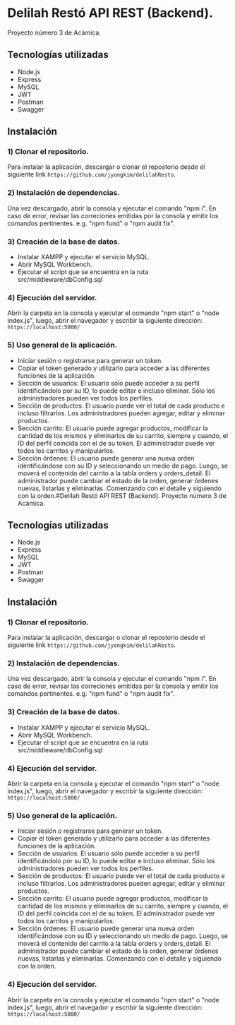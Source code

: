 # Delilah Restó API REST (Backend).
Proyecto número 3 de Acámica.

## Tecnologías utilizadas
- Node.js
- Express
- MySQL
- JWT
- Postman
- Swagger

## Instalación

### 1) Clonar el repositorio.
Para instalar la aplicación, descargar o clonar el repostorio desde el siguiente link `https://github.com/jyongkim/delilahResto`. 

### 2) Instalación de dependencias.
Una vez descargado, abrir la consola y ejecutar el comando "npm i". En caso de error, revisar las correciones emitidas por la consola y emitir los comandos pertinentes. e.g. "npm fund" o "npm audit fix".

### 3) Creación de la base de datos.
- Instalar XAMPP y ejecutar el servicio MySQL.
- Abrir MySQL Workbench.
- Ejecutar el script que se encuentra en la ruta src/middleware/dbConfig.sql

### 4) Ejecución del servidor.
Abrir la carpeta en la consola y ejecutar el comando "npm start" o "node index.js", luego, abrir el navegador y escribir la siguiente dirección: `https://localhost:5000/`

### 5) Uso general de la aplicación.
- Iniciar sesión o registrarse para generar un token.
- Copiar el token generado y utilizarlo para acceder a las diferentes funciones de la aplicación.
- Sección de usuarios:
    El usuario sólo puede acceder a su perfil identificándolo por su ID, lo puede editar e incluso eliminar.
    Sólo los administradores pueden ver todos los perfiles.
- Sección de productos:
    El usuario puede ver el total de cada producto e incluso filtrarlos.
    Los administradores pueden agregar, editar y eliminar productos.
- Sección carrito:
    El usuario puede agregar productos, modificar la cantidad de los mismos y eliminarlos de su carrito, siempre y cuando, el ID del perfil coincida con el de su token.
    El administrador puede ver todos los carritos y manipularlos.
- Sección órdenes:
    El usuario puede generar una nueva orden identificándose con su ID y seleccionando un medio de pago. Luego, se moverá el contenido del carrito a la tabla orders y orders_detail.
    El administrador puede cambiar el estado de la orden, generar órdenes nuevas, listarlas y eliminarlas. Comenzando con el detalle y siguiendo con la orden.#Delilah Restó API REST (Backend).
Proyecto número 3 de Acámica.

## Tecnologías utilizadas
- Node.js
- Express
- MySQL
- JWT
- Postman
- Swagger

## Instalación

### 1) Clonar el repositorio.
Para instalar la aplicación, descargar o clonar el repostorio desde el siguiente link `https://github.com/jyongkim/delilahResto`. 

### 2) Instalación de dependencias.
Una vez descargado, abrir la consola y ejecutar el comando "npm i". En caso de error, revisar las correciones emitidas por la consola y emitir los comandos pertinentes. e.g. "npm fund" o "npm audit fix".

### 3) Creación de la base de datos.
- Instalar XAMPP y ejecutar el servicio MySQL.
- Abrir MySQL Workbench.
- Ejecutar el script que se encuentra en la ruta src/middleware/dbConfig.sql

### 4) Ejecución del servidor.
Abrir la carpeta en la consola y ejecutar el comando "npm start" o "node index.js", luego, abrir el navegador y escribir la siguiente dirección: `https://localhost:5000/`

### 5) Uso general de la aplicación.
- Iniciar sesión o registrarse para generar un token.
- Copiar el token generado y utilizarlo para acceder a las diferentes funciones de la aplicación.
- Sección de usuarios:
    El usuario sólo puede acceder a su perfil identificándolo por su ID, lo puede editar e incluso eliminar.
    Sólo los administradores pueden ver todos los perfiles.
- Sección de productos:
    El usuario puede ver el total de cada producto e incluso filtrarlos.
    Los administradores pueden agregar, editar y eliminar productos.
- Sección carrito:
    El usuario puede agregar productos, modificar la cantidad de los mismos y eliminarlos de su carrito, siempre y cuando, el ID del perfil coincida con el de su token.
    El administrador puede ver todos los carritos y manipularlos.
- Sección órdenes:
    El usuario puede generar una nueva orden identificándose con su ID y seleccionando un medio de pago. Luego, se moverá el contenido del carrito a la tabla orders y orders_detail.
    El administrador puede cambiar el estado de la orden, generar órdenes nuevas, listarlas y eliminarlas. Comenzando con el detalle y siguiendo con la orden.

### 4) Ejecución del servidor.
Abrir la carpeta en la consola y ejecutar el comando "npm start" o "node index.js", luego, abrir el navegador y escribir la siguiente dirección: `https://localhost:5000/`
